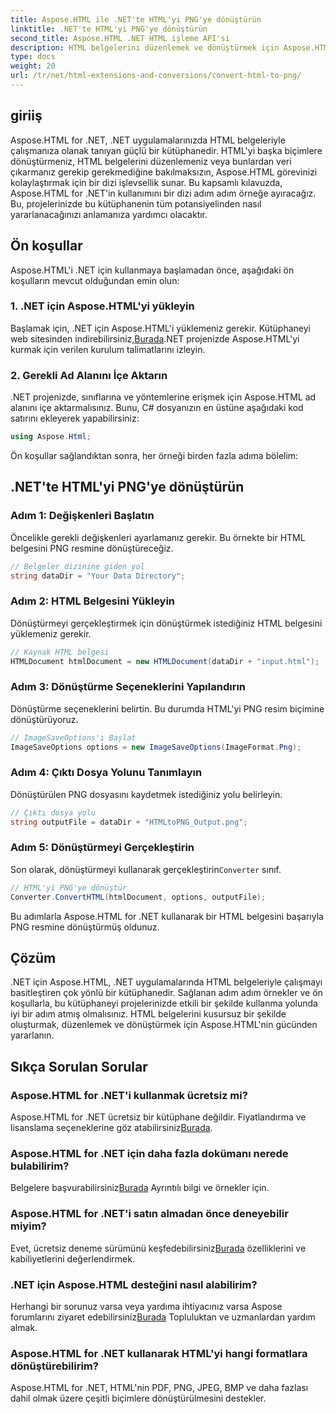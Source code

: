 ```yaml
---
title: Aspose.HTML ile .NET'te HTML'yi PNG'ye dönüştürün
linktitle: .NET'te HTML'yi PNG'ye dönüştürün
second_title: Aspose.HTML .NET HTML işleme API'si
description: HTML belgelerini düzenlemek ve dönüştürmek için Aspose.HTML for .NET'in nasıl kullanılacağını keşfedin. Etkili .NET geliştirme için adım adım kılavuz.
type: docs
weight: 20
url: /tr/net/html-extensions-and-conversions/convert-html-to-png/
---
```


## giriiş

Aspose.HTML for .NET, .NET uygulamalarınızda HTML belgeleriyle çalışmanıza olanak tanıyan güçlü bir kütüphanedir. HTML'yi başka biçimlere dönüştürmeniz, HTML belgelerini düzenlemeniz veya bunlardan veri çıkarmanız gerekip gerekmediğine bakılmaksızın, Aspose.HTML görevinizi kolaylaştırmak için bir dizi işlevsellik sunar. Bu kapsamlı kılavuzda, Aspose.HTML for .NET'in kullanımını bir dizi adım adım örneğe ayıracağız. Bu, projelerinizde bu kütüphanenin tüm potansiyelinden nasıl yararlanacağınızı anlamanıza yardımcı olacaktır.

## Ön koşullar

Aspose.HTML'i .NET için kullanmaya başlamadan önce, aşağıdaki ön koşulların mevcut olduğundan emin olun:

### 1. .NET için Aspose.HTML'yi yükleyin

 Başlamak için, .NET için Aspose.HTML'i yüklemeniz gerekir. Kütüphaneyi web sitesinden indirebilirsiniz,[Burada](https://releases.aspose.com/html/net/).NET projenizde Aspose.HTML'yi kurmak için verilen kurulum talimatlarını izleyin.

### 2. Gerekli Ad Alanını İçe Aktarın

.NET projenizde, sınıflarına ve yöntemlerine erişmek için Aspose.HTML ad alanını içe aktarmalısınız. Bunu, C# dosyanızın en üstüne aşağıdaki kod satırını ekleyerek yapabilirsiniz:

```csharp
using Aspose.Html;
```

Ön koşullar sağlandıktan sonra, her örneği birden fazla adıma bölelim:

## .NET'te HTML'yi PNG'ye dönüştürün

### Adım 1: Değişkenleri Başlatın

Öncelikle gerekli değişkenleri ayarlamanız gerekir. Bu örnekte bir HTML belgesini PNG resmine dönüştüreceğiz.

```csharp
// Belgeler dizinine giden yol
string dataDir = "Your Data Directory";
```

### Adım 2: HTML Belgesini Yükleyin

Dönüştürmeyi gerçekleştirmek için dönüştürmek istediğiniz HTML belgesini yüklemeniz gerekir. 

```csharp
// Kaynak HTML belgesi
HTMLDocument htmlDocument = new HTMLDocument(dataDir + "input.html");
```

### Adım 3: Dönüştürme Seçeneklerini Yapılandırın

Dönüştürme seçeneklerini belirtin. Bu durumda HTML'yi PNG resim biçimine dönüştürüyoruz.

```csharp
// ImageSaveOptions'ı Başlat
ImageSaveOptions options = new ImageSaveOptions(ImageFormat.Png);
```

### Adım 4: Çıktı Dosya Yolunu Tanımlayın

Dönüştürülen PNG dosyasını kaydetmek istediğiniz yolu belirleyin.

```csharp
// Çıktı dosya yolu
string outputFile = dataDir + "HTMLtoPNG_Output.png";
```

### Adım 5: Dönüştürmeyi Gerçekleştirin

 Son olarak, dönüştürmeyi kullanarak gerçekleştirin`Converter` sınıf.

```csharp
// HTML'yi PNG'ye dönüştür
Converter.ConvertHTML(htmlDocument, options, outputFile);
```

Bu adımlarla Aspose.HTML for .NET kullanarak bir HTML belgesini başarıyla PNG resmine dönüştürmüş oldunuz.

## Çözüm

.NET için Aspose.HTML, .NET uygulamalarında HTML belgeleriyle çalışmayı basitleştiren çok yönlü bir kütüphanedir. Sağlanan adım adım örnekler ve ön koşullarla, bu kütüphaneyi projelerinizde etkili bir şekilde kullanma yolunda iyi bir adım atmış olmalısınız. HTML belgelerini kusursuz bir şekilde oluşturmak, düzenlemek ve dönüştürmek için Aspose.HTML'nin gücünden yararlanın.

## Sıkça Sorulan Sorular

### Aspose.HTML for .NET'i kullanmak ücretsiz mi?
 Aspose.HTML for .NET ücretsiz bir kütüphane değildir. Fiyatlandırma ve lisanslama seçeneklerine göz atabilirsiniz[Burada](https://purchase.aspose.com/buy).

### Aspose.HTML for .NET için daha fazla dokümanı nerede bulabilirim?
 Belgelere başvurabilirsiniz[Burada](https://reference.aspose.com/html/net/) Ayrıntılı bilgi ve örnekler için.

### Aspose.HTML for .NET'i satın almadan önce deneyebilir miyim?
 Evet, ücretsiz deneme sürümünü keşfedebilirsiniz[Burada](https://releases.aspose.com/) özelliklerini ve kabiliyetlerini değerlendirmek.

### .NET için Aspose.HTML desteğini nasıl alabilirim?
 Herhangi bir sorunuz varsa veya yardıma ihtiyacınız varsa Aspose forumlarını ziyaret edebilirsiniz[Burada](https://forum.aspose.com/) Topluluktan ve uzmanlardan yardım almak.

### Aspose.HTML for .NET kullanarak HTML'yi hangi formatlara dönüştürebilirim?
Aspose.HTML for .NET, HTML'nin PDF, PNG, JPEG, BMP ve daha fazlası dahil olmak üzere çeşitli biçimlere dönüştürülmesini destekler.